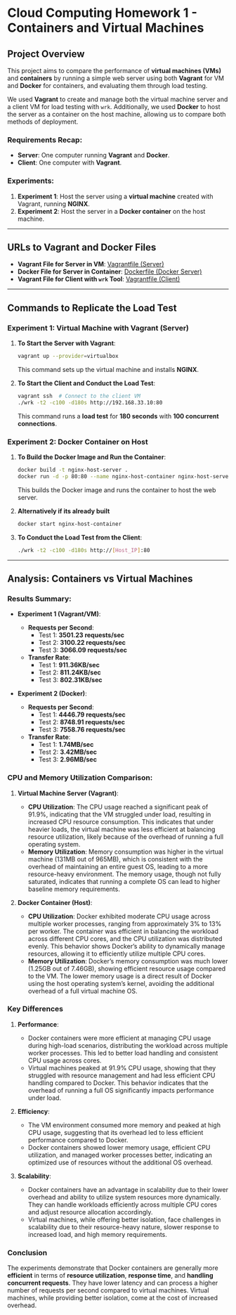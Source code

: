 # Cloud Computing Homework 1 - Containers and Virtual Machines

## Project Overview
This project aims to compare the performance of **virtual machines (VMs)** and **containers** by running a simple web server using both **Vagrant** for VM and **Docker** for containers, and evaluating them through load testing.

We used **Vagrant** to create and manage both the virtual machine server and a client VM for load testing with `wrk`. Additionally, we used **Docker** to host the server as a container on the host machine, allowing us to compare both methods of deployment.

### Requirements Recap:
- **Server**: One computer running **Vagrant** and **Docker**.
- **Client**: One computer with **Vagrant**.

### Experiments:
1. **Experiment 1**: Host the server using a **virtual machine** created with Vagrant, running **NGINX**.
2. **Experiment 2**: Host the server in a **Docker container** on the host machine.

---

## URLs to Vagrant and Docker Files

- **Vagrant File for Server in VM**: [Vagrantfile (Server)](https://github.com/ronygsp/Vagrant-vs-Docker/blob/main/vagrant-server/Vagrantfile)
- **Docker File for Server in Container**: [Dockerfile (Docker Server)](https://github.com/ronygsp/Vagrant-vs-Docker/blob/main/docker-host-server/Dockerfile)
- **Vagrant File for Client with `wrk` Tool**: [Vagrantfile (Client)](https://github.com/ronygsp/Vagrant-vs-Docker/blob/main/vagrant-client/Vagrantfile)

---

## Commands to Replicate the Load Test

### Experiment 1: Virtual Machine with Vagrant (Server)

1. **To Start the Server with Vagrant**:
   ```sh
   vagrant up --provider=virtualbox
   ```
   This command sets up the virtual machine and installs **NGINX**.

2. **To Start the Client and Conduct the Load Test**:
   ```sh
   vagrant ssh  # Connect to the client VM
   ./wrk -t2 -c100 -d180s http://192.168.33.10:80
   ```
   This command runs a **load test** for **180 seconds** with **100 concurrent connections**.

### Experiment 2: Docker Container on Host

1. **To Build the Docker Image and Run the Container**:
   ```sh
   docker build -t nginx-host-server .
   docker run -d -p 80:80 --name nginx-host-container nginx-host-server
   ```
   This builds the Docker image and runs the container to host the web server.

3. **Alternatively if its already built**
   ```sh
   docker start nginx-host-container
   ```

3. **To Conduct the Load Test from the Client**:
   ```sh
   ./wrk -t2 -c100 -d180s http://[Host_IP]:80
   ```
   
---

## Analysis: Containers vs Virtual Machines

### Results Summary:

- **Experiment 1 (Vagrant/VM)**:
  - **Requests per Second**:
    - Test 1: **3501.23 requests/sec**
    - Test 2: **3100.22 requests/sec**
    - Test 3: **3066.09 requests/sec**
  - **Transfer Rate**:
    - Test 1: **911.36KB/sec**
    - Test 2: **811.24KB/sec**
    - Test 3: **802.31KB/sec**

- **Experiment 2 (Docker)**:
  - **Requests per Second**:
    - Test 1: **4446.79 requests/sec**
    - Test 2: **8748.91 requests/sec**
    - Test 3: **7558.76 requests/sec**
  - **Transfer Rate**:
    - Test 1: **1.74MB/sec**
    - Test 2: **3.42MB/sec**
    - Test 3: **2.96MB/sec**

### CPU and Memory Utilization Comparison:

1. **Virtual Machine Server (Vagrant)**:
   - **CPU Utilization**: The CPU usage reached a significant peak of 91.9%, indicating that the VM struggled under load, resulting in increased CPU resource consumption. This indicates that under heavier loads, the virtual machine was less efficient at balancing resource utilization, likely because of the overhead of running a full operating system.
   - **Memory Utilization**: Memory consumption was higher in the virtual machine (131MB out of 965MB), which is consistent with the overhead of maintaining an entire guest OS, leading to a more resource-heavy environment. The memory usage, though not fully saturated, indicates that running a complete OS can lead to higher baseline memory requirements.

2. **Docker Container (Host)**:
   - **CPU Utilization**: Docker exhibited moderate CPU usage across multiple worker processes, ranging from approximately 3% to 13% per worker. The container was efficient in balancing the workload across different CPU cores, and the CPU utilization was distributed evenly. This behavior shows Docker’s ability to dynamically manage resources, allowing it to efficiently utilize multiple CPU cores.
   - **Memory Utilization**: Docker’s memory consumption was much lower (1.25GB out of 7.46GB), showing efficient resource usage compared to the VM. The lower memory usage is a direct result of Docker using the host operating system’s kernel, avoiding the additional overhead of a full virtual machine OS.
### Key Differences

1. **Performance**:
   - Docker containers were more efficient at managing CPU usage during high-load scenarios, distributing the workload across multiple worker processes. This led to better load handling and consistent CPU usage across cores.
   - Virtual machines peaked at 91.9% CPU usage, showing that they struggled with resource management and had less efficient CPU handling compared to Docker. This behavior indicates that the overhead of running a full OS significantly impacts performance under load.

2. **Efficiency**:
   - The VM environment consumed more memory and peaked at high CPU usage, suggesting that its overhead led to less efficient performance compared to Docker.
   - Docker containers showed lower memory usage, efficient CPU utilization, and managed worker processes better, indicating an optimized use of resources without the additional OS overhead.

3. **Scalability**:
   - Docker containers have an advantage in scalability due to their lower overhead and ability to utilize system resources more dynamically. They can handle workloads efficiently across multiple CPU cores and adjust resource allocation accordingly.
   - Virtual machines, while offering better isolation, face challenges in scalability due to their resource-heavy nature, slower response to increased load, and high memory requirements.

### Conclusion

The experiments demonstrate that Docker containers are generally more **efficient** in terms of **resource utilization**, **response time**, and **handling concurrent requests**. They have lower latency and can process a higher number of requests per second compared to virtual machines. Virtual machines, while providing better isolation, come at the cost of increased overhead.
